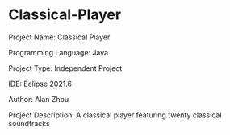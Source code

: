 # Classical-Player

Project Name: Classical Player

Programming Language: Java

Project Type: Independent Project

IDE: Eclipse 2021.6

Author: Alan Zhou

Project Description: A classical player featuring twenty classical soundtracks
